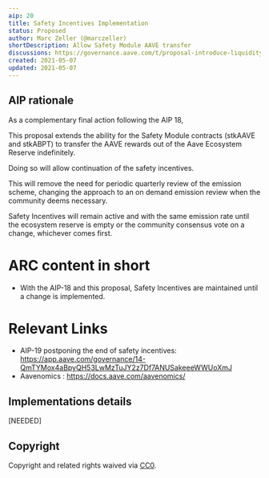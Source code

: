 ```yaml
---
aip: 20
title: Safety Incentives Implementation 
status: Proposed 
author: Marc Zeller (@marczeller)
shortDescription: Allow Safety Module AAVE transfer
discussions: https://governance.aave.com/t/proposal-introduce-liquidity-incentives-for-aave-v2/2340
created: 2021-05-07
updated: 2021-05-07
---
```


## AIP rationale

As a complementary final action following the AIP 18,

This proposal extends the ability for the Safety Module contracts (stkAAVE and stkABPT) to transfer the AAVE rewards out of the Aave Ecosystem Reserve indefinitely.

Doing so will allow continuation of the safety incentives.

This will remove the need for periodic quarterly review of the emission scheme, changing the approach to an on demand emission review when the community deems necessary.

Safety Incentives will remain active and with the same emission rate until the ecosystem reserve is empty or the community consensus vote on a change, whichever comes first.

# ARC content in short

* With the AIP-18 and this proposal, Safety Incentives are maintained until a change is implemented.

# Relevant Links

* AIP-19 postponing the end of safety incentives: https://app.aave.com/governance/14-QmTYMox4aBpyQH53LwMzTuJY2z7Df7ANUSakeeeWWUoXmJ
* Aavenomics : https://docs.aave.com/aavenomics/

## Implementations details

[NEEDED]

## Copyright

Copyright and related rights waived via [CC0](https://creativecommons.org/publicdomain/zero/1.0/).
